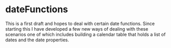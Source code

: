 # dateFunctions
This is a first draft and hopes to deal with certain date functions. Since starting this I have developed a few new ways of dealing with these scenarios one of which includes building a calendar table that holds a list of dates and the date properties.

